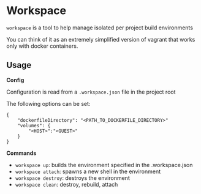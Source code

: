 # Workspace

`workspace` is a tool to help manage isolated per project build environments

You can think of it as an extremely simplified version of vagrant that works only with docker containers.

## Usage

**Config**

Configuration is read from a `.workspace.json` file in the project root

The following options can be set:

```
{
    "dockerfileDirectory": "<PATH_TO_DOCKERFILE_DIRECTORY>"
    "volumes": {
        "<HOST>":"<GUEST>"
    }
}
```

**Commands**

- `workspace up`: builds the environment specified in the .workspace.json
- `workspace attach`: spawns a new shell in the environment
- `workspace destroy`: destroys the environment
- `workspace clean`: destroy, rebuild, attach
